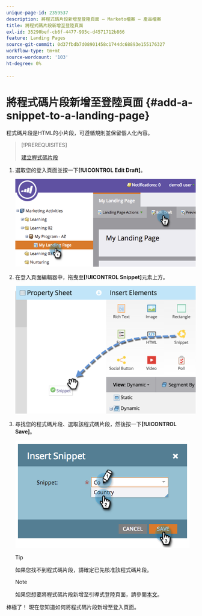 ```yaml
---
unique-page-id: 2359537
description: 將程式碼片段新增至登陸頁面 — Marketo檔案 — 產品檔案
title: 將程式碼片段新增至登陸頁面
exl-id: 35290bef-cb6f-4477-995c-d4571712b866
feature: Landing Pages
source-git-commit: 0d37fbdb7d08901458c1744dc68893e155176327
workflow-type: tm+mt
source-wordcount: '103'
ht-degree: 0%

---
```


# 將程式碼片段新增至登陸頁面 {#add-a-snippet-to-a-landing-page}

程式碼片段是HTML的小片段，可遵循規則並保留個人化內容。

>[!PREREQUISITES]
>
>[建立程式碼片段](/help/marketo/product-docs/personalization/segmentation-and-snippets/snippets/create-a-snippet.md)

1. 選取您的登入頁面並按一下&#x200B;**[!UICONTROL Edit Draft]**。

   ![](assets/image2014-9-16-15-3a4-3a28.png)

1. 在登入頁面編輯器中，拖曳至&#x200B;**[!UICONTROL Snippet]**&#x200B;元素上方。

   ![](assets/image2015-5-21-12-3a46-3a34.png)

1. 尋找您的程式碼片段、選取該程式碼片段，然後按一下&#x200B;**[!UICONTROL Save]**。

   ![](assets/image2014-9-16-15-3a4-3a14.png)

   >[!TIP]
   >
   >如果您找不到程式碼片段，請確定已先核准該程式碼片段。

   >[!NOTE]
   >
   >如果您想要將程式碼片段新增至引導式登陸頁面，請參閱[本文](/help/marketo/product-docs/demand-generation/landing-pages/landing-page-templates/create-a-guided-landing-page-template.md)。

棒極了！ 現在您知道如何將程式碼片段新增至登入頁面。
